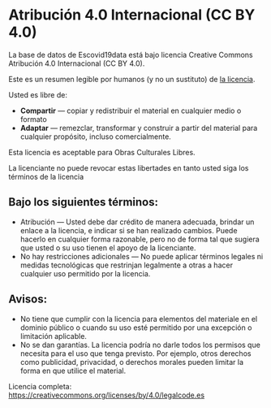 Atribución 4.0 Internacional (CC BY 4.0)
========================================

La base de datos de Escovid19data está bajo licencia Creative Commons Atribución 4.0 Internacional (CC BY 4.0).

Este es un resumen legible por humanos (y no un sustituto) de [la licencia](https://creativecommons.org/licenses/by/4.0/legalcode.es).

Usted es libre de:

* **Compartir** — copiar y redistribuir el material en cualquier medio o formato
* **Adaptar** — remezclar, transformar y construir a partir del material para cualquier propósito, incluso comercialmente.

Esta licencia es aceptable para Obras Culturales Libres.

La licenciante no puede revocar estas libertades en tanto usted siga los términos de la licencia

## Bajo los siguientes términos:

* Atribución — Usted debe dar crédito de manera adecuada, brindar un enlace a la licencia, e indicar si se han realizado cambios. Puede hacerlo en cualquier forma razonable, pero no de forma tal que sugiera que usted o su uso tienen el apoyo de la licenciante.
* No hay restricciones adicionales — No puede aplicar términos legales ni medidas tecnológicas que restrinjan legalmente a otras a hacer cualquier uso permitido por la licencia.

## Avisos:

* No tiene que cumplir con la licencia para elementos del materiale en el dominio público o cuando su uso esté permitido por una excepción o limitación aplicable.
* No se dan garantías. La licencia podría no darle todos los permisos que necesita para el uso que tenga previsto. Por ejemplo, otros derechos como publicidad, privacidad, o derechos morales pueden limitar la forma en que utilice el material.

Licencia completa: https://creativecommons.org/licenses/by/4.0/legalcode.es